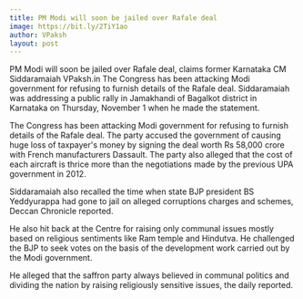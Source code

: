 ```yaml
---
title: PM Modi will soon be jailed over Rafale deal
image: https://bit.ly/2TiY1ao
author: VPaksh
layout: post
---
```


PM Modi will soon be jailed over Rafale deal, claims former Karnataka CM Siddaramaiah
VPaksh.in
The Congress has been attacking Modi government for refusing to furnish details of the Rafale deal.
Siddaramaiah was addressing a public rally in Jamakhandi of Bagalkot district in Karnataka on Thursday, November 1 when he made the statement.


The Congress has been attacking Modi government for refusing to furnish details of the Rafale deal. The party accused the government of causing huge loss of taxpayer's money by signing the deal worth Rs 58,000 crore with French manufacturers Dassault. The party also alleged that the cost of each aircraft is thrice more than the negotiations made by the previous UPA government in 2012.

Siddaramaiah also recalled the time when state BJP president BS Yeddyurappa had gone to jail on alleged corruptions charges and schemes, Deccan Chronicle reported.

He also hit back at the Centre for raising only communal issues mostly based on religious sentiments like Ram temple and Hindutva. He challenged the BJP to seek votes on the basis of the development work carried out by the Modi government.

He alleged that the saffron party always believed in communal politics and dividing the nation by raising religiously sensitive issues, the daily reported.